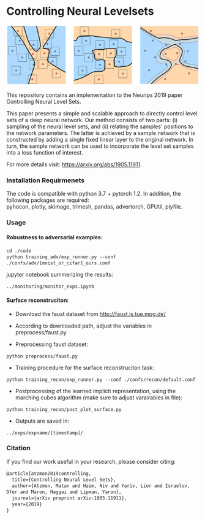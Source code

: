 # Controlling Neural Levelsets

<p align="center">
  <img src="teaser.png"/>
</p>


This repository contains an implementation to the Neurips 2019 paper Controlling Neural Level Sets.

This paper presents a simple and scalable approach to directly control level sets of a deep neural network. Our method consists of two parts: (i) sampling of the neural level sets, and (ii) relating the samples' positions to the network parameters. The latter is achieved by a sample network that is constructed by adding a single fixed linear layer to the original network. In turn, the sample network can be used to incorporate the level set samples into a loss function of interest. 

For more details visit: https://arxiv.org/abs/1905.11911.

### Installation Requirmenets
The code is compatible with python 3.7 + pytorch 1.2. In addition, the following packages are required:  
pyhocon, plotly, skimage, trimesh, pandas, advertorch, GPUtil, plyfile.

### Usage
#### Robustness to adversarial examples: 
```
cd ./code
python training_adv/exp_runner.py --conf ./confs/adv/[mnist_or_cifar]_ours.conf
```


jupyter notebook summerizing the results:
  ```
../monitoring/monitor_exps.ipynb
  ```


#### Surface reconstruciton:  
  - Download the faust dataset from http://faust.is.tue.mpg.de/
  
  - According to downloaded path, adjust the variables in preprocess/faust.py
  
  - Preprocessing faust dataset:
  ```
  python preprocess/faust.py
  ```
  
  - Training procedure for the surface reconstruciton task:
  ```
  python training_recon/exp_runner.py --conf ./confs/recon/default.conf
  ```
  
  - Postprocessing of the learned implicit representation, using the marching cubes algorithm (make sure to adjust varairables in file):
  ```
  python training_recon/post_plot_surface.py
  ```

* Outputs are saved in:  
```
../exps/expname/[timestamp]/
```

### Citation
If you find our work useful in your research, please consider citing:

	@article{atzmon2019controlling,
	  title={Controlling Neural Level Sets},
	  author={Atzmon, Matan and Haim, Niv and Yariv, Lior and Israelov, Ofer and Maron, Haggai and Lipman, Yaron},
	  journal={arXiv preprint arXiv:1905.11911},
	  year={2019}
	}

